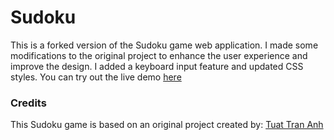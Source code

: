 # Sudoku
This is a forked version of the Sudoku game web application. I made some modifications to the original project to enhance the user experience and improve the design. I added a keyboard input feature and updated CSS styles. You can try out the live demo [here](https://js-sudoku.netlify.app/)
### Credits
This Sudoku game is based on an original project created by: [Tuat Tran Anh](https://github.com/trananhtuat/javascript-sudoku)
